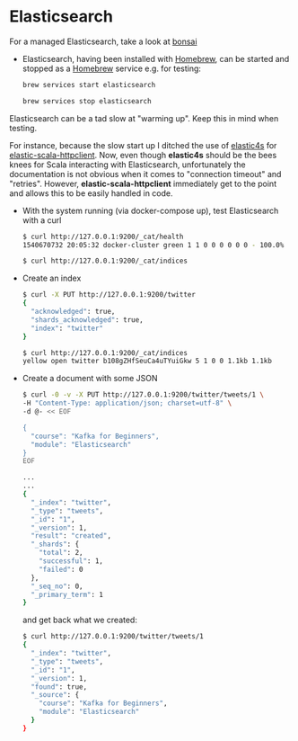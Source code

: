 # Elasticsearch

For a managed Elasticsearch, take a look at [bonsai](https://bonsai.io/)

- Elasticsearch, having been installed with [Homebrew](https://brew.sh), can be started and stopped as a [Homebrew](https://brew.sh) service e.g. for testing:

  ```bash
  brew services start elasticsearch
  ```

  ```bash
  brew services stop elasticsearch
  ```

Elasticsearch can be a tad slow at "warming up". Keep this in mind when testing.

For instance, because the slow start up I ditched the use of [elastic4s](https://sksamuel.github.io/elastic4s) for [elastic-scala-httpclient](https://github.com/bizreach/elastic-scala-httpclient).
Now, even though **elastic4s** should be the bees knees for Scala interacting with Elasticsearch, unfortunately the documentation is not obvious when it comes to "connection timeout" and "retries".
However, **elastic-scala-httpclient** immediately get to the point and allows this to be easily handled in code.

- With the system running (via docker-compose up), test Elasticsearch with a curl
    
  ```bash
  $ curl http://127.0.0.1:9200/_cat/health
  1540670732 20:05:32 docker-cluster green 1 1 0 0 0 0 0 0 - 100.0%
  
  $ curl http://127.0.0.1:9200/_cat/indices
  ```
  
- Create an index

  ```bash
  $ curl -X PUT http://127.0.0.1:9200/twitter
  {
    "acknowledged": true,
    "shards_acknowledged": true,
    "index": "twitter"
  }

  $ curl http://127.0.0.1:9200/_cat/indices
  yellow open twitter b108gZHfSeuCa4uTYuiGkw 5 1 0 0 1.1kb 1.1kb
  ```
  
- Create a document with some JSON
  
  ```bash
  $ curl -0 -v -X PUT http://127.0.0.1:9200/twitter/tweets/1 \
  -H "Content-Type: application/json; charset=utf-8" \
  -d @- << EOF
  
  {
    "course": "Kafka for Beginners",
    "module": "Elasticsearch"
  }
  EOF

  ...
  ...
  {
    "_index": "twitter",
    "_type": "tweets",
    "_id": "1",
    "_version": 1,
    "result": "created",
    "_shards": {
      "total": 2,
      "successful": 1,
      "failed": 0
    },
    "_seq_no": 0,
    "_primary_term": 1
  }
  ```
  
  and get back what we created:
  
  ```bash
  $ curl http://127.0.0.1:9200/twitter/tweets/1
  {
    "_index": "twitter",
    "_type": "tweets",
    "_id": "1",
    "_version": 1,
    "found": true,
    "_source": {
      "course": "Kafka for Beginners",
      "module": "Elasticsearch"
    }
  }
  ```